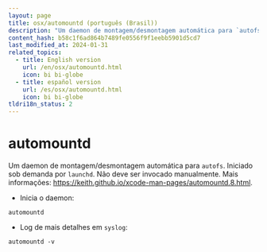 ```yaml
---
layout: page
title: osx/automountd (português (Brasil))
description: "Um daemon de montagem/desmontagem automática para `autofs`. Iniciado sob demanda por `launchd`."
content_hash: b58c1f6ad864b7489fe0556f9f1eebb5901d5cd7
last_modified_at: 2024-01-31
related_topics:
  - title: English version
    url: /en/osx/automountd.html
    icon: bi bi-globe
  - title: español version
    url: /es/osx/automountd.html
    icon: bi bi-globe
tldri18n_status: 2
---
```

# automountd

Um daemon de montagem/desmontagem automática para `autofs`. Iniciado sob demanda por `launchd`.
Não deve ser invocado manualmente.
Mais informações: <https://keith.github.io/xcode-man-pages/automountd.8.html>.

- Inicia o daemon:

`automountd`

- Log de mais detalhes em `syslog`:

`automountd -v`
